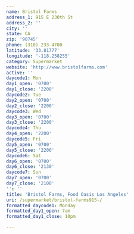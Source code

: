```yaml
---
name: Bristol Farms
address_1: 915 E 230th St
address_2: ''
city: ''
state: CA
zip: '90745'
phone: (310) 233-4700
latitude: '33.81777'
longitude: '-118.258255'
category: Supermarket
website: 'http://www.bristolfarms.com'
active: ''
daycode1: Mon
day1_open: '0700'
day1_close: '2200'
daycode2: Tue
day2_open: '0700'
day2_close: '2200'
daycode3: Wed
day3_open: '0700'
day3_close: '2200'
daycode4: Thu
day4_open: '2200'
daycode5: Fri
day5_open: '0700'
day5_close: '2200'
daycode6: Sat
day6_open: '0700'
day6_close: '2130'
daycode7: Sun
day7_open: '0700'
day7_close: '2100'
'': ''
title: 'Bristol Farms, Food Oasis Los Angeles'
uri: /supermarket/bristol-farms915-/
formatted_daycode1: Monday
formatted_day1_open: 7am
formatted_day1_close: 10pm

---
```

